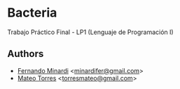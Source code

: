 # Bacteria

Trabajo Práctico Final - LP1 (Lenguaje de Programación I)

## Authors

- [Fernando Minardi](https://github.com/fernandominardi "GitHub profile") \<minardifer@gmail.com\>
- [Mateo Torres](https://github.com/torresmateo "GitHub profile") \<torresmateo@gmail.com\>
